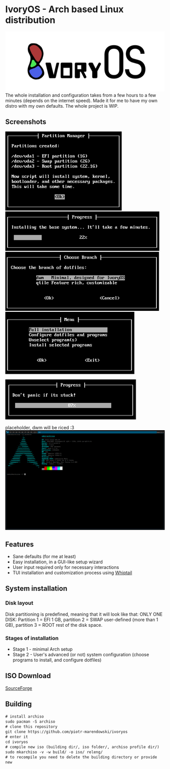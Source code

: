 # IvoryOS - Arch based Linux distribution
![ivory logo](assets/ivoryOS.png)
The whole installation and configuration takes from a few hours to a few minutes (depends on the internet speed). Made it for me to have my own distro with my own defaults. The whole project is WIP.

## Screenshots
![screen1](assets/ivory1.png)
![screen2](assets/ivory2.png)
![screen3](assets/ivory3.png)
![screen4](assets/ivory4.png)

![screen5](assets/ivory5.png)

placeholder, dwm will be riced :3
![screen6](assets/ivory6.png)

## Features
- Sane defaults (for me at least)
- Easy installation, in a GUI-like setup wizard
- User input required only for necessary interactions
- TUI installation and customization process using [Whiptail](https://en.wikibooks.org/wiki/Bash_Shell_Scripting/Whiptail)

## System installation
### Disk layout
Disk partitioning is predefined, meaning that it will look like that:
ONLY ONE DISK: Partition 1 = EFI 1 GB, partition 2 = SWAP user-defined (more than 1 GB), partition 3 = ROOT rest of the disk space.

### Stages of installation
- Stage 1 - minimal Arch setup
- Stage 2 - User's advanced (or not) system configuration (choose programs to install, and configure dotfiles)

## ISO Download
[SourceForge](https://sourceforge.net/projects/ivoryos/files/)

## Building
```
# install archiso
sudo pacman -S archiso
# clone this repository
git clone https://github.com/piotr-marendowski/ivoryos
# enter it
cd ivoryos
# compile new iso (building dir/, iso folder/, archiso profile dir/)
sudo mkarchiso -v -w build/ -o iso/ releng/
# to recompile you need to delete the building directory or provide new
```
